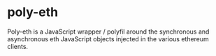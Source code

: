 poly-eth
========

Poly-eth is a JavaScript wrapper / polyfil around the synchronous and asynchronous eth JavaScript objects injected in the various ethereum clients.
